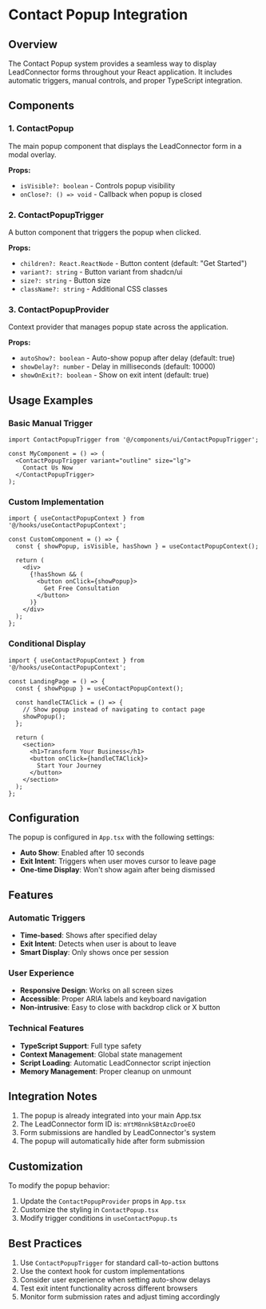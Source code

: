 # Contact Popup Integration

## Overview
The Contact Popup system provides a seamless way to display LeadConnector forms throughout your React application. It includes automatic triggers, manual controls, and proper TypeScript integration.

## Components

### 1. ContactPopup
The main popup component that displays the LeadConnector form in a modal overlay.

**Props:**
- `isVisible?: boolean` - Controls popup visibility
- `onClose?: () => void` - Callback when popup is closed

### 2. ContactPopupTrigger
A button component that triggers the popup when clicked.

**Props:**
- `children?: React.ReactNode` - Button content (default: "Get Started")
- `variant?: string` - Button variant from shadcn/ui
- `size?: string` - Button size
- `className?: string` - Additional CSS classes

### 3. ContactPopupProvider
Context provider that manages popup state across the application.

**Props:**
- `autoShow?: boolean` - Auto-show popup after delay (default: true)
- `showDelay?: number` - Delay in milliseconds (default: 10000)
- `showOnExit?: boolean` - Show on exit intent (default: true)

## Usage Examples

### Basic Manual Trigger
```tsx
import ContactPopupTrigger from '@/components/ui/ContactPopupTrigger';

const MyComponent = () => (
  <ContactPopupTrigger variant="outline" size="lg">
    Contact Us Now
  </ContactPopupTrigger>
);
```

### Custom Implementation
```tsx
import { useContactPopupContext } from '@/hooks/useContactPopupContext';

const CustomComponent = () => {
  const { showPopup, isVisible, hasShown } = useContactPopupContext();
  
  return (
    <div>
      {!hasShown && (
        <button onClick={showPopup}>
          Get Free Consultation
        </button>
      )}
    </div>
  );
};
```

### Conditional Display
```tsx
import { useContactPopupContext } from '@/hooks/useContactPopupContext';

const LandingPage = () => {
  const { showPopup } = useContactPopupContext();
  
  const handleCTAClick = () => {
    // Show popup instead of navigating to contact page
    showPopup();
  };
  
  return (
    <section>
      <h1>Transform Your Business</h1>
      <button onClick={handleCTAClick}>
        Start Your Journey
      </button>
    </section>
  );
};
```

## Configuration

The popup is configured in `App.tsx` with the following settings:
- **Auto Show**: Enabled after 10 seconds
- **Exit Intent**: Triggers when user moves cursor to leave page
- **One-time Display**: Won't show again after being dismissed

## Features

### Automatic Triggers
- **Time-based**: Shows after specified delay
- **Exit Intent**: Detects when user is about to leave
- **Smart Display**: Only shows once per session

### User Experience
- **Responsive Design**: Works on all screen sizes
- **Accessible**: Proper ARIA labels and keyboard navigation
- **Non-intrusive**: Easy to close with backdrop click or X button

### Technical Features
- **TypeScript Support**: Full type safety
- **Context Management**: Global state management
- **Script Loading**: Automatic LeadConnector script injection
- **Memory Management**: Proper cleanup on unmount

## Integration Notes

1. The popup is already integrated into your main App.tsx
2. The LeadConnector form ID is: `mYtM8nnkSBtAzcDroeEO`
3. Form submissions are handled by LeadConnector's system
4. The popup will automatically hide after form submission

## Customization

To modify the popup behavior:
1. Update the `ContactPopupProvider` props in `App.tsx`
2. Customize the styling in `ContactPopup.tsx`
3. Modify trigger conditions in `useContactPopup.ts`

## Best Practices

1. Use `ContactPopupTrigger` for standard call-to-action buttons
2. Use the context hook for custom implementations
3. Consider user experience when setting auto-show delays
4. Test exit intent functionality across different browsers
5. Monitor form submission rates and adjust timing accordingly
